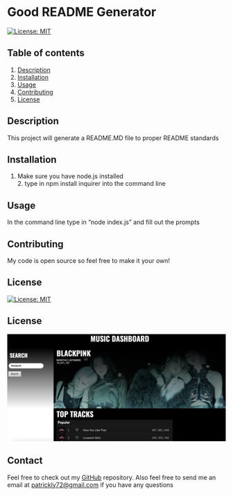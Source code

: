 
# Good README Generator
[![License: MIT](https://img.shields.io/badge/License-MIT-yellow.svg)](https://opensource.org/licenses/MIT)

## Table of contents
1. [Description](#desc)
2. [Installation](#installation)
3. [Usage](#usage)
4. [Contributing](#contributing)
5. [License](#license)
    
<a name="descriptipn"></a>
## Description
This project will generate a README.MD file to proper README standards
    
<a name="installation"></a>
## Installation
1. Make sure you have node.js installed <br> 2. type in npm install inquirer into the command line
    
<a name="usage"></a>
## Usage
In the command line type in “node index.js” and fill out the prompts
    
<a name="contributing"></a>
## Contributing
My code is open source so feel free to make it your own!
    
<a name="license"></a>
## License
[![License: MIT](https://img.shields.io/badge/License-MIT-yellow.svg)](https://opensource.org/licenses/MIT)

<a name="screenshot"></a>
## License
![Screenshot](https://github.com/pattymcpat/updated-portfolio/blob/main/screenshot.png)
    
<a name="contact"></a>
## Contact
Feel free to check out my [GitHub](https://github.com/pattymcpat/) repository. Also feel free to send me an email at <patrickly72@gmail.com> if you have any questions
